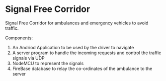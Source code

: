 # Signal Free Corridor
Signal Free Corridor for ambulances and emergency vehicles to avoid traffic.

Components:
1. An Andriod Application to be used by the driver to navigate
2. A server program to handle the incoming requests and control the traffic signals via UDP
3. NodeMCU to represent the signals
4. FireBase database to relay the co-ordinates of the ambulance to the server

